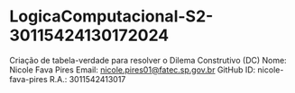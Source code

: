 # LogicaComputacional-S2-30115424130172024
Criação de tabela-verdade para resolver o Dilema Construtivo (DC)
Nome: Nicole Fava Pires
Email: nicole.pires01@fatec.sp.gov.br
GitHub ID: nicole-fava-pires
R.A.: 3011542413017
